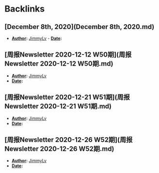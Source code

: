 
# Backlinks
## [December 8th, 2020](December 8th, 2020.md)
- **[Author](Author.md):** [JimmyLv](JimmyLv.md)
            - **[Date](Date.md):**

## [周报Newsletter 2020-12-12 W50期](周报Newsletter 2020-12-12 W50期.md)
- **[Author](Author.md):** [JimmyLv](JimmyLv.md)
- **[Date](Date.md):**

## [周报Newsletter 2020-12-21 W51期](周报Newsletter 2020-12-21 W51期.md)
- **[Author](Author.md):** [JimmyLv](JimmyLv.md)
- **[Date](Date.md):**

## [周报Newsletter 2020-12-26 W52期](周报Newsletter 2020-12-26 W52期.md)
- **[Author](Author.md):** [JimmyLv](JimmyLv.md)
- **[Date](Date.md):**

